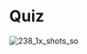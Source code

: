 # Quiz
![238_1x_shots_so](https://github.com/user-attachments/assets/c010830d-4530-423a-89d2-7115bd1cd5ed)
